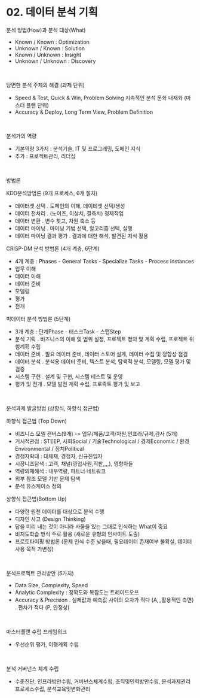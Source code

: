 # 02. 데이터 분석 기획

분석 방법(How)과 분석 대상(What)
 - Known   / Known   : Optimization
 - Unknown / Known   : Solution
 - Known   / Unknown : Insight
 - Unknown / Unknown : Discovery

<br>

당면한 분석 주제의 해결 (과제 단위)
 - Speed & Test,  Quick & Win,  Problem Solving
지속적인 분석 문화 내재화 (마스터 플랜 단위)
 - Accuracy & Deploy,  Long Term View,  Problem Definition

<br>

분석가의 역량
 - 기본역량 3가지 : 분석기술, IT 및 프로그래밍, 도메인 지식
 - 추가 : 프로젝트관리, 리더십

<br>

방법론

KDD분석방법론 (9개 프로세스, 6개 절차)
 - 데이터셋 선택
  . 도메인의 이해, 데이테셋 선택/생성
 - 데이터 전처리
  . (노이즈, 이상치, 결측치) 정제작업
 - 데이터 변환
  . 변수 찾고, 차원 축소 등
 - 데이터 마이닝
  . 마이닝 기법 선택, 알고리즘 선택, 실행
 - 데이터 마이닝 결과 평가
  . 결과에 대한 해석, 발견된 지식 활용

CRISP-DM 분석 방법론 (4개 계층, 6단계)
 - 4개 계층 : Phases - General Tasks - Specialize Tasks - Process Instances
 - 업무 이해
 - 데이터 이해
 - 데이터 준비
 - 모델링
 - 평가
 - 전개

빅데이터 분석 방법론 (5단계)
 - 3개 계층 : 단계Phase - 태스크Task - 스탭Step
 - 분석 기획
  . 비즈니스의 이해 및 범위 설정,  프로젝트 정의 및 계획 수립,  프로젝트 위험계획 수립
 - 데이터 준비
  . 필요 데이터 준비,  데이터 스토어 설계,  데이터 수집 및 정합성 점검
 - 데이터 분석
  . 분석용 데이터 준비,  텍스트 분석,  탐색적 분석,  모델링,  모델 평가 및 검증
 - 시스템 구현
  . 설계 및 구현,  시스템 테스트 및 운영
 - 평가 및 전개
  . 모델 발전 계획 수립, 프로족트 평가 및 보고

<br>

분석과제 발굴방법  (상향식, 하향식 접근법)

하향식 접근법 (Top Down)

 - 비즈니스 모델 캔버스(9개)  ->  업무/제품/고객/자원,인프라/규제,감사 (5개)
 - 거시적관점 : STEEP,  사회Social / 기술Technological / 경제Economic / 환경Environmental / 정치Political
 - 경쟁자확대 : 대체재, 경쟁자, 신규진입자
 - 시장니즈탐색 : 고객, 채널(영업사원,직판,,,,), 영향자들
 - 역량의재해석 : 내부역량, 파트너 네트워크
 - 외부 참조 모델 기반 문제 탐색
 - 분석 유스케이스 정의

상향식 접근법(Bottom Up)

 - 다양한 원천 데이터를 대상으로 분석 수행
 - 디자인 사고 (Design Thinking)
 - 답을 미리 내는 것이 아니라 사물을 있는 그대로 인식하는 What이 중요
 - 비지도학습 방식 주로 활용 (새로운 유형의 인사이트 도출)
 - 프로토타이핑 방법론 (문제 인식 수준 낮을때, 필요데이터 존재여부 불확실, 데이터 사용 목적 가변성)

<br>

분석프로젝트 관리방안 (5가지)
 - Data Size, Complexity, Speed
 - Analytic Complexity : 정확도와 복잡도는 트레이드오프
 - Accuracy & Precision
  . 실제값과 예측값 사이의 오차가 적다 (A,,,활용적인 측면)
  . 편차가 적다 (P, 안정성)

<br>

마스터플랜 수립 프레임워크
 - 우선순위 평가, 이행계획 수립

<br>

분석 거버넌스 체계 수립
 - 수준진단, 인프라방안수립, 거버넌스체계수립, 조직및인력방안수립, 분석과제관리프로세스수립, 분석교육및변화관리